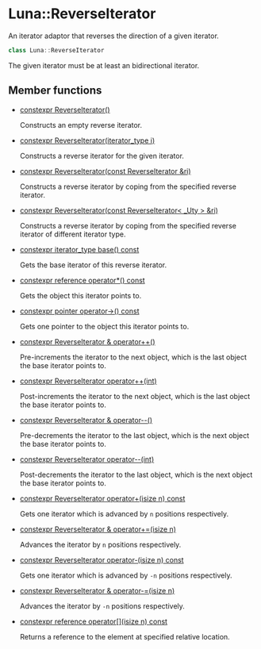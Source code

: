# Luna::ReverseIterator
An iterator adaptor that reverses the direction of a given iterator. 

```c++
class Luna::ReverseIterator
```

The given iterator must be at least an bidirectional iterator. 

## Member functions
* [constexpr ReverseIterator()](class_luna_1_1_reverse_iterator_1a7a27a93824c22c3d1062eda8f36bf9b0.md)

    Constructs an empty reverse iterator. 

* [constexpr ReverseIterator(iterator_type i)](class_luna_1_1_reverse_iterator_1a262df38391f7cebfd071a522a744ba4a.md)

    Constructs a reverse iterator for the given iterator. 

* [constexpr ReverseIterator(const ReverseIterator &ri)](class_luna_1_1_reverse_iterator_1a07f9fc974b732184a91f03d404cf38e5.md)

    Constructs a reverse iterator by coping from the specified reverse iterator. 

* [constexpr ReverseIterator(const ReverseIterator< _Uty > &ri)](class_luna_1_1_reverse_iterator_1a880cf7ee1debad9672e00064d6bb5228.md)

    Constructs a reverse iterator by coping from the specified reverse iterator of different iterator type. 

* [constexpr iterator_type base() const](class_luna_1_1_reverse_iterator_1a400de181c195ee419fecece2689d44cc.md)

    Gets the base iterator of this reverse iterator. 

* [constexpr reference operator*() const](class_luna_1_1_reverse_iterator_1abae71b38b2deccb8c7b6956db40cf670.md)

    Gets the object this iterator points to. 

* [constexpr pointer operator->() const](class_luna_1_1_reverse_iterator_1adce875cdb45f3fb34643b8a8bfe9e258.md)

    Gets one pointer to the object this iterator points to. 

* [constexpr ReverseIterator & operator++()](class_luna_1_1_reverse_iterator_1a04c10267229369040999255d87aa3a7e.md)

    Pre-increments the iterator to the next object, which is the last object the base iterator points to. 

* [constexpr ReverseIterator operator++(int)](class_luna_1_1_reverse_iterator_1a05aba67cbe324325ac708d6694b1baa0.md)

    Post-increments the iterator to the next object, which is the last object the base iterator points to. 

* [constexpr ReverseIterator & operator--()](class_luna_1_1_reverse_iterator_1a462221ea988ebbbf625cdfd6defaa348.md)

    Pre-decrements the iterator to the last object, which is the next object the base iterator points to. 

* [constexpr ReverseIterator operator--(int)](class_luna_1_1_reverse_iterator_1acec6c1dc8f0d6f87c794808f19f87396.md)

    Post-decrements the iterator to the last object, which is the next object the base iterator points to. 

* [constexpr ReverseIterator operator+(isize n) const](class_luna_1_1_reverse_iterator_1ad383851db942340c7eada562c5977bbb.md)

    Gets one iterator which is advanced by `n` positions respectively. 

* [constexpr ReverseIterator & operator+=(isize n)](class_luna_1_1_reverse_iterator_1a2898cb2d3fc27522131b180bb878dd28.md)

    Advances the iterator by `n` positions respectively. 

* [constexpr ReverseIterator operator-(isize n) const](class_luna_1_1_reverse_iterator_1afc07350a9d4a009150e92c972423e297.md)

    Gets one iterator which is advanced by `-n` positions respectively. 

* [constexpr ReverseIterator & operator-=(isize n)](class_luna_1_1_reverse_iterator_1a28a5b5ae737fec33586d3751a67d4c7f.md)

    Advances the iterator by `-n` positions respectively. 

* [constexpr reference operator[](isize n) const](class_luna_1_1_reverse_iterator_1a28b609b37d166f341abde3197efe2b2a.md)

    Returns a reference to the element at specified relative location. 

